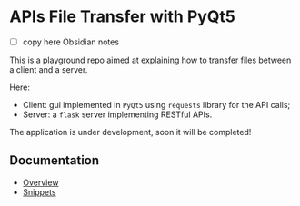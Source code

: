 # APIs File Transfer with PyQt5

- [ ] copy here Obsidian notes

This is a playground repo aimed at explaining how to transfer files between a client and a server.

Here:

- Client: gui implemented in `PyQt5` using `requests` library for the API calls;
- Server: a `flask` server implementing RESTful APIs.

The application is under development, soon it will be completed!

## Documentation

- <a href="./doc/00_overview.md">Overview</a>
- <a href="./doc/09_snippets.md">Snippets</a>


